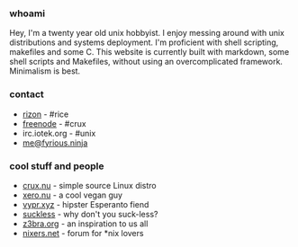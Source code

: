 ### whoami

Hey, I'm a twenty year old unix hobbyist. I enjoy messing around with unix
distributions and systems deployment. I'm proficient with shell scripting,
makefiles and some C. This website is currently built with markdown, some shell
scripts and Makefiles, without using an overcomplicated framework. Minimalism is
best.

### contact

* [rizon](https://www.rizon.net/chat) - #rice 
* [freenode](http://webchat.freenode.net) - #crux
* irc.iotek.org - #unix
* [me@fyrious.ninja](mailto:me@fyrious.ninja)

### cool stuff and people

* [crux.nu](https://crux.nu) - simple source Linux distro
* [xero.nu](http://xero.nu) - a cool vegan guy
* [vypr.xyz](https://vypr.xyz) - hipster Esperanto fiend
* [suckless](http://suckless.org) - why don't you suck-less?
* [z3bra.org](http://z3bra.org) - an inspiration to us all
* [nixers.net](http://nixers.net) - forum for \*nix lovers
